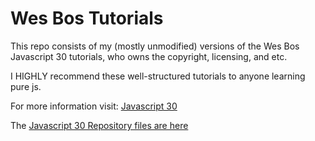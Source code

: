 # Wes Bos Tutorials

This repo consists of my (mostly unmodified) versions of the Wes Bos Javascript 30 tutorials, who owns the copyright, licensing, and etc. 

I HIGHLY recommend these well-structured tutorials to anyone learning pure js.

For more information visit: [Javascript 30](https://javascript30.com)

The [Javascript 30 Repository files are here](https://github.com/wesbos)